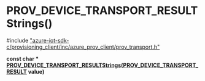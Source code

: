 # PROV_DEVICE_TRANSPORT_RESULTStrings()

\#include ["azure-iot-sdk-c/provisioning_client/inc/azure_prov_client/prov_transport.h"](../iot-c-ref-prov-transport-h.md)  

**const char * [PROV_DEVICE_TRANSPORT_RESULTStrings](#prov__transport_8h_1ae3c59192ee6bed7fc6e106784dac72e0)([PROV_DEVICE_TRANSPORT_RESULT](#prov__transport_8h_1acf3858785ecb5d22ae41ba72bba78797) value)**

